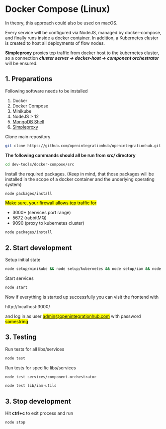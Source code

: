 # Docker Compose (Linux)

In theory, this approach could also be used on macOS.

Every service will be configured via NodeJS, managed by docker-compose, and finally runs inside a docker container. In addition, a Kubernetes cluster is created to host all deployments of flow nodes.

**Simpleproxy** proxies tcp traffic from docker host to the kubernetes cluster, so a connection **_cluster server -> docker-host -> component orchestrator_** will be ensured.

## 1. Preparations

Following software needs to be installed

1. Docker
2. Docker Compose
3. Minikube
4. NodeJS > 12
5. [MongoDB Shell](https://docs.mongodb.com/manual/tutorial/install-mongodb-on-ubuntu/#install-the-mongodb-packages)
6. [Simpleproxy](https://github.com/vzaliva/simpleproxy)

Clone main repository

```bash
git clone https://github.com/openintegrationhub/openintegrationhub.git
```

 **The following commands should all be run from ***src/*** directory**

```bash
cd dev-tools/docker-compose/src
```

Install the required packages. (Keep in mind, that those packages will be installed in the scope of a docker container and the underlying operating system)

```bash
node packages/install
```

<mark>Make sure, your firewall allows tcp traffic for </mark>
- 3000+ (services port range)
- 5672 (rabbitMQ)
- 9090 (proxy to kubernetes cluster)

```bash
node packages/install
```

## 2. Start development

Setup initial state

```bash
node setup/minikube && node setup/kubernetes && node setup/iam && node setup/flows
```

Start services

```bash
node start
```

Now if everything is started up successfully you can visit the frontend with

http://localhost:3000/

and log in as user
<mark>admin@openintegrationhub.com</mark> with password <mark>somestring</mark>

## 3. Testing

Run tests for all libs/services

```bash
node test
```

Run tests for specific libs/services

```bash
node test services/component-orchestrator
```

```bash
node test lib/iam-utils
```


## 3. Stop development

Hit **ctrl+c** to exit process and run

```bash
node stop
```